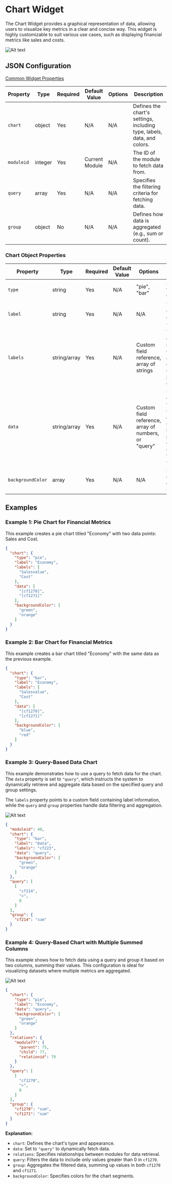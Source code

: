 # Chart Widget

The Chart Widget provides a graphical representation of data, allowing users to visualize key metrics in a clear and concise way. This widget is highly customizable to suit various use cases, such as displaying financial metrics like sales and costs.

![Alt text](images/apps-chart.png)

## JSON Configuration

[Common Widget Properties](/docs/apps/widgets/common-properties.md)

| Property             | Type    | Required | Default Value | Options        | Description                                                                 |
|----------------------|---------|----------|---------------|----------------|-----------------------------------------------------------------------------|
| `chart`              | object  | Yes      | N/A           | N/A            | Defines the chart's settings, including type, labels, data, and colors.    |
| `moduleid`           | integer | Yes      | Current Module| N/A            | The ID of the module to fetch data from.                                   |
| `query`              | array   | Yes      | N/A           | N/A            | Specifies the filtering criteria for fetching data.                        |
| `group`              | object  | No       | N/A           | N/A            | Defines how data is aggregated (e.g., sum or count).                       |

### Chart Object Properties

| Property        | Type    | Required | Default Value | Options        | Description                                                                 |
|-----------------|---------|----------|---------------|----------------|-----------------------------------------------------------------------------|
| `type`          | string  | Yes      | N/A           | "pie", "bar" | Specifies the type of chart to display.                                    |
| `label`         | string  | Yes      | N/A           | N/A            | The title of the chart displayed to users.                                 |
| `labels`        | string/array | Yes      | N/A           | Custom field reference, array of strings | The labels for each segment of the chart. Can reference a single custom field or be a predefined list of strings. |
| `data`          | string/array | Yes      | N/A           | Custom field reference, array of numbers, or "query" | Data values corresponding to each label. Can reference a single custom field, be a predefined list of numbers, or dynamically fetch data using `"query"`. |
| `backgroundColor`| array  | Yes      | N/A           | N/A            | Specifies colors for each data segment.                                    |

## Examples

### Example 1: Pie Chart for Financial Metrics
This example creates a pie chart titled "Economy" with two data points: Sales and Cost.

```json
{
  "chart": {
    "type": "pie",
    "label": "Economy",
    "labels": [
      "Salesvalue",
      "Cost"
    ],
    "data": [
      "[cf1270]",
      "[cf1271]"
    ],
    "backgroundColor": [
      "green",
      "orange"
    ]
  }
}
```

### Example 2: Bar Chart for Financial Metrics
This example creates a bar chart titled "Economy" with the same data as the previous example.

```json
{
  "chart": {
    "type": "bar",
    "label": "Economy",
    "labels": [
      "Salesvalue",
      "Cost"
    ],
    "data": [
      "[cf1270]",
      "[cf1271]"
    ],
    "backgroundColor": [
      "blue",
      "red"
    ]
  }
}
```

### Example 3: Query-Based Data Chart
This example demonstrates how to use a query to fetch data for the chart. The `data` property is set to `"query"`, which instructs the system to dynamically retrieve and aggregate data based on the specified query and group settings.

The `labels` property points to a custom field containing label information, while the `query` and `group` properties handle data filtering and aggregation.

![Alt text](images/apps-chart-example-3.png)

```json
{
  "moduleid": 40,
  "chart": {
    "type": "bar",
    "label": "Data",
    "labels": "cf223",
    "data": "query",
    "backgroundColor": [
      "green",
      "orange"
    ]
  },
  "query": [
    [
      "cf214",
      ">",
      0
    ]
  ],
  "group": {
    "cf214": "sum"
  }
}
```

### Example 4: Query-Based Chart with Multiple Summed Columns
This example shows how to fetch data using a query and group it based on two columns, summing their values. This configuration is ideal for visualizing datasets where multiple metrics are aggregated.

![Alt text](images/apps-chart-example-4.png)

```json
{
  "chart": {
    "type": "pie",
    "label": "Economy",
    "data": "query",
    "backgroundColor": [
      "green",
      "orange"
    ]
  },
  "relations": {
    "module77": {
      "parent": 75,
      "child": 77,
      "relationid": 79
    }
  },
  "query": [
    [
      "cf1270",
      ">",
      0
    ]
  ],
  "group": {
    "cf1270": "sum",
    "cf1271": "sum"
  }
}
```

**Explanation:**
- `chart`: Defines the chart's type and appearance.
- `data`: Set to `"query"` to dynamically fetch data.
- `relations`: Specifies relationships between modules for data retrieval.
- `query`: Filters the data to include only values greater than 0 in `cf1270`.
- `group`: Aggregates the filtered data, summing up values in both `cf1270` and `cf1271`.
- `backgroundColor`: Specifies colors for the chart segments.

